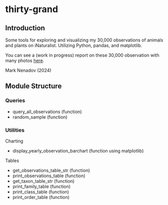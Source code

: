 # thirty-grand

## Introduction

Some tools for exploring and visualizing my 30,000 observations of animals and plants on iNaturalist. Utilizing Python, pandas, and matplotlib.

You can see a (work in progress) report on these 30,000 observation with many photos [here](https://docs.google.com/document/d/19-Nd1FMf-i1crleeBk0qfocPLEZFZPEB0-CNjl1a2Ac/edit?usp=sharing).

Mark Nenadov (2024)

## Module Structure

### Queries
- query_all_observations (function)
- random_sample (function)

### Utilities

Charting
- display_yearly_observation_barchart (function using matplotlib)

Tables
- get_observations_table_str (function)
- print_observations_table (function)
- get_taxon_table_str (function)
- print_family_table (function)
- print_class_table (function)
- print_order_table (function)

